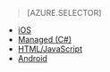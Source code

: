 > [AZURE.SELECTOR]
- [iOS](../articles/mobile-services-ios-how-to-use-client-library.md)
- [Managed (C#)](../articles/mobile-services-dotnet-how-to-use-client-library.md)
- [HTML/JavaScript](../articles/mobile-services-html-how-to-use-client-library.md)
- [Android](../articles/mobile-services-android-how-to-use-client-library.md)
